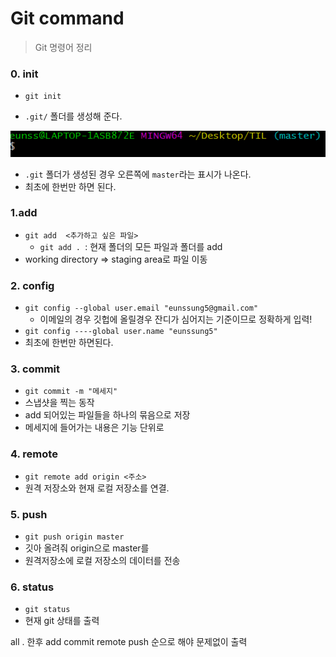 # Git command

> Git 명령어 정리



### 0. init

- `git init`

- `.git/` 폴더를 생성해 준다.

<img src="Git command.assets/image-20201229151517382.png" alt="image-20201229151517382" style="zoom:150%;" />

- `.git` 폴더가 생성된 경우 오른쪽에 `master`라는 표시가 나온다.
- 최초에 한번만 하면 된다.



### 1.add

- `git add  <추가하고 싶은 파일>`
  - `git add . `: 현재 폴더의 모든 파일과 폴더를 add
- working directory => staging area로 파일 이동



### 2. config

- `git config --global user.email "eunssung5@gmail.com"`
  - 이메일의 경우 깃헙에 올릴경우 잔디가 심어지는 기준이므로 정확하게 입력!
- `git config ----global user.name "eunssung5"`
- 최초에 한번만 하면된다.



### 3. commit

- `git commit -m "메세지"`
- 스냅샷을 찍는 동작
- add 되어있는 파일들을 하나의 묶음으로 저장
- 메세지에 들어가는 내용은 기능 단위로



### 4. remote

- `git remote add origin <주소>`
- 원격 저장소와 현재 로컬 저장소를 연결.



### 5. push

- `git push origin master`
- 깃아 올려줘 origin으로 master를
- 원격저장소에 로컬 저장소의 데이터를 전송



### 6. status

- `git status`
- 현재 git 상태를 출력



all . 한후 add commit remote push 순으로 해야 문제없이 출력


